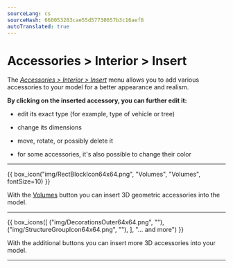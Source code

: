 ```yaml
---
sourceLang: cs
sourceHash: 660053283cae55d57730657b3c16aef8
autoTranslated: true
---
```


<h1>Accessories &gt; Interior &gt; Insert</h1>

<p>
The <u><i>Accessories &gt; Interior &gt; Insert</i></u> menu allows you to add various accessories to your model for a better appearance and realism.</p>

<p>
<b>By clicking on the inserted accessory, you can further edit it:</b></p>

<ul>
  <li><p>edit its exact type (for example, type of vehicle or tree)</p></li>
  <li><p>change its dimensions</p></li>
  <li><p>move, rotate, or possibly delete it</p></li>
  <li><p>for some accessories, it's also possible to change their color</p></li>
</ul>

<hr class="main">
    
{{ box_icon("img/RectBlockIcon64x64.png", "Volumes", "Volumes", fontSize=10) }}

<p>With the <u>Volumes</u> button you can insert 3D geometric accessories into the model.</p>

<hr class="main">

{{ box_icons([
  ("img/DecorationsOuter64x64.png", ""),
  ("img/StructureGroupIcon64x64.png", ""),
], "... and more") }}

<p>With the additional buttons you can insert more 3D accessories into your model.</p>

<hr class="main">

<!--{{ box_icon("img/MainInsert64x64.png", "Insert", "Insert", fontSize=10) }}

<p>With the <u>Insert</u> button you can insert selected accessories into the model.</p>

<hr class="main">

<!--{{ box_icon("img/TapeMeasureIcon64x64.png", "Measure", "Measure") }}

<p>With the <u>Measure</u> button you can check the dimensions of the model.</p>

<hr class="main">

<!-- product: HiStruct Building Configurator -->